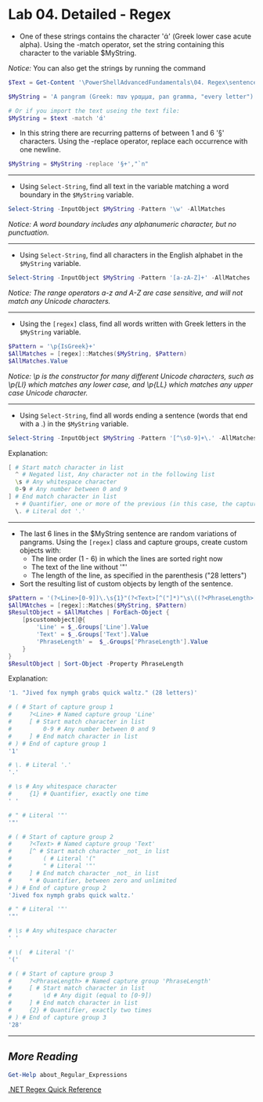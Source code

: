 # Lab 04. Detailed - Regex

- One of these strings contains the character 'ά' (Greek lower case acute alpha). Using the -match operator, set the string containing this character to the variable $MyString.

*Notice:* You can also get the strings by running the command

```PowerShell
$Text = Get-Content '\PowerShellAdvancedFundamentals\04. Regex\sentence.txt'
```

```powershell
$MyString = 'A pangram (Greek: παν γραμμα, pan gramma, "every letter") or holoalphabetic sentence is a sentence using every letter of a given alphabet at least once. §An example from German is:§§§§§"Victor jagt zwölf Boxkämpfer quer über den großen Sylter Deich."§§§The following are examples of pangrams that are shorter than "The quick brown fox jumps over a lazy dog".§§§    1. "The five boxing wizards jump quickly." (31 letters)§§§§    2. "Glib jocks quiz nymph to vex dwarf." (28 letters)§§§§§    3. "Jived fox nymph grabs quick waltz." (28 letters)§§§    4. "Pack my box with five dozen liquor jugs." (32 letters)§§§§§§    5. "How vexingly quick daft zebras jump!" (30 letters§§§    6. "Sphinx of black quartz, judge my vow." (29 letters)§§', 'A pangram (Greek: παν γράμμα, pan gramma, "every letter") or holoalphabetic sentence is a sentence using every letter of a given alphabet at least once. §An example from German is:§§§§§"Victor jagt zwölf Boxkämpfer quer über den großen Sylter Deich."§§§The following are examples of pangrams that are shorter than "The quick brown fox jumps over a lazy dog".§§§    1. "The five boxing wizards jump quickly." (31 letters)§§§§    2. "Glib jocks quiz nymph to vex dwarf." (28 letters)§§§§§    3. "Jived fox nymph grabs quick waltz." (28 letters)§§§    4. "Pack my box with five dozen liquor jugs." (32 letters)§§§§§§    5. "How vexingly quick daft zebras jump!" (30 letters§§§    6. "Sphinx of black quartz, judge my vow." (29 letters)§§', 'A pangram (Greek: παν γραμμα, pan gramma, "every letter") or holoalphabetic sentence is a sentence using every letter of a given alphabet at least once. §An example from German is:§§§§§"Victor jagt zwölf Boxkämpfer quer über den großen Sylter Deich."§§§The following are examples of pangrams that are shorter than "The quick brown fox jumps over a lazy dog".§§§    1. "The five boxing wizards jump quickly." (31 letters)§§§§    2. "Glib jocks quiz nymph to vex dwarf." (28 letters)§§§§§    3. "Jived fox nymph grabs quick waltz." (28 letters)§§§    4. "Pack my box with five dozen liquor jugs." (32 letters)§§§§§§    5. "How vexingly quick daft zebras jump!" (30 letters§§§    6. "Sphinx of black quartz, judge my vow." (29 letters)§§' -match 'ά'

# Or if you import the text useing the text file:
$MyString = $text -match 'ά'

```

- In this string there are recurring patterns of between 1 and 6 '§' characters. Using the -replace operator, replace each occurrence with one newline.

```Powershell
$MyString = $MyString -replace '§+',"`n"
```

---

- Using `Select-String`, find all text in the variable matching a word boundary in the `$MyString` variable.

```Powershell
Select-String -InputObject $MyString -Pattern '\w' -AllMatches
```

*Notice: A word boundary includes any alphanumeric character, but no punctuation.*

---

- Using `Select-String`, find all characters in the English alphabet in the `$MyString` variable.

```Powershell
Select-String -InputObject $MyString -Pattern '[a-zA-Z]+' -AllMatches
```

*Notice: The range operators a-z and A-Z are case sensitive, and will not match any Unicode characters.*

---

- Using the `[regex]` class, find all words written with Greek letters in the `$MyString` variable.

```Powershell
$Pattern = '\p{IsGreek}+'
$AllMatches = [regex]::Matches($MyString, $Pattern)
$AllMatches.Value
```

*Notice: \p is the constructor for many different Unicode characters, such as \p{Ll} which matches any lower case, and \p{LL} which matches any upper case Unicode character.*

---

- Using `Select-String`, find all words ending a sentence (words that end with a .) in the `$MyString` variable.

```Powershell
Select-String -InputObject $MyString -Pattern '[^\s0-9]+\.' -AllMatches
```

Explanation:

```PowerShell
[ # Start match character in list
  ^ # Negated list, Any character not in the following list
  \s # Any whitespace character
  0-9 # Any number between 0 and 9
] # End match character in list
  + # Quantifier, one or more of the previous (in this case, the capturegroup)
  \. # Literal dot '.'
```

---

- The last 6 lines in the $MyString sentence are random variations of pangrams. Using the `[regex]` class and capture groups, create custom objects with:
  - The line order (1 - 6) in which the lines are sorted right now
  - The text of the line without '"'
  - The length of the line, as specified in the parenthesis ("28 letters")
- Sort the resulting list of custom objects by length of the sentence.

```Powershell
$Pattern = '(?<Line>[0-9])\.\s{1}"(?<Text>[^("]*)"\s\((?<PhraseLength>[\d]{2})'
$AllMAtches = [regex]::Matches($MyString, $Pattern)
$ResultObject = $AllMatches | ForEach-Object {
    [pscustomobject]@{
        'Line' = $_.Groups['Line'].Value
        'Text' = $_.Groups['Text'].Value
        'PhraseLength' =  $_.Groups['PhraseLength'].Value
    }
}
$ResultObject | Sort-Object -Property PhraseLength
```

Explanation:

```Powershell
'1. "Jived fox nymph grabs quick waltz." (28 letters)'

# ( # Start of capture group 1
#     ?<Line> # Named capture group 'Line'
#     [ # Start match character in list
#         0-9 # Any number between 0 and 9
#     ] # End match character in list
# ) # End of capture group 1
'1'

# \. # Literal '.'
'.'

# \s # Any whitespace character
#     {1} # Quantifier, exactly one time
' '

# " # Literal '"'
'"'

# ( # Start of capture group 2
#     ?<Text> # Named capture group 'Text'
#     [^ # Start match character _not_ in list
#         ( # Literal '("
#         " # Literal '"'
#     ] # End match character _not_ in list
#     * # Quantifier, between zero and unlimited
# ) # End of capture group 2
'Jived fox nymph grabs quick waltz.'

# " # Literal '"'
'"'

# \s # Any whitespace character
' '

# \(  # Literal '('
'('

# ( # Start of capture group 3
#     ?<PhraseLength> # Named capture group 'PhraseLength'
#     [ # Start match character in list
#         \d # Any digit (equal to [0-9])
#     ] # End match character in list
#     {2} # Quantifier, exactly two times
# ) # End of capture group 3
'28'
```

---

## *More Reading*

```PowerShell
Get-Help about_Regular_Expressions
```

[.NET Regex Quick Reference](https://docs.microsoft.com/en-us/dotnet/standard/base-types/regular-expression-language-quick-reference)
